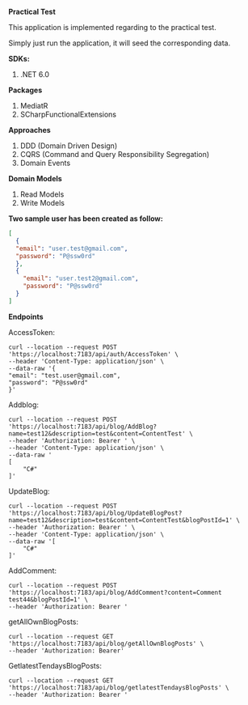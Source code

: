 
**Practical Test**

This application is implemented regarding to the practical test.

Simply just run the application, it will seed the corresponding data.

**SDKs:**
1. .NET 6.0

**Packages**
1. MediatR
2. SCharpFunctionalExtensions

**Approaches**

1. DDD (Domain Driven Design)
2. CQRS (Command and Query Responsibility Segregation)
3. Domain Events

**Domain Models**
1. Read Models
2. Write Models



**Two sample user has been created as follow:**

```json
[
  {
  "email": "user.test@gmail.com",
  "password": "P@ssw0rd"  
  },
  {
    "email": "user.test2@gmail.com",
    "password": "P@ssw0rd"
  }
]
```


**Endpoints**

AccessToken:
```curl
curl --location --request POST 'https://localhost:7183/api/auth/AccessToken' \
--header 'Content-Type: application/json' \
--data-raw '{
"email": "test.user@gmail.com",
"password": "P@ssw0rd"
}'
```

Addblog:

```curl
curl --location --request POST 'https://localhost:7183/api/blog/AddBlog?name=test12&description=test&content=ContentTest' \
--header 'Authorization: Bearer ' \
--header 'Content-Type: application/json' \
--data-raw '
[
    "C#"
]'
```

UpdateBlog:
```curl
curl --location --request POST 'https://localhost:7183/api/blog/UpdateBlogPost?name=test12&description=test&content=ContentTest&blogPostId=1' \
--header 'Authorization: Bearer ' \
--header 'Content-Type: application/json' \
--data-raw '[
    "C#"
]'
```

AddComment:

```curl
curl --location --request POST 'https://localhost:7183/api/blog/AddComment?content=Comment test44&blogPostId=1' \
--header 'Authorization: Bearer '
```

getAllOwnBlogPosts:
```curl
curl --location --request GET 'https://localhost:7183/api/blog/getAllOwnBlogPosts' \
--header 'Authorization: Bearer'
```

GetlatestTendaysBlogPosts:
```curl
curl --location --request GET 'https://localhost:7183/api/blog/getlatestTendaysBlogPosts' \
--header 'Authorization: Bearer '
```